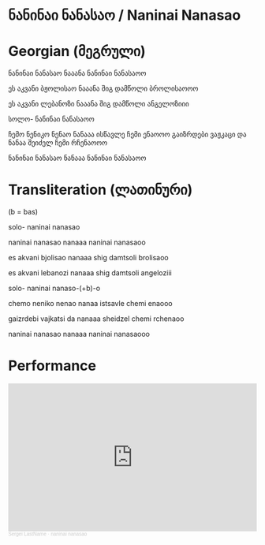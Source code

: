 # ნანინაი ნანასაო / Naninai Nanasao

# Georgian (მეგრული)

ნანინაი ნანასაო ნააანა
ნანინაი ნანასაოო

ეს აკვანი ბჟოლისაო ნააანა
შიგ დამწოლი ბროლისაოოო

ეს აკვანი ლებანოზი ნააანა
შიგ დამწოლი ანგელოზიიი

სოლო- ნანინაი ნანასაოო

ჩემო ნენიკო ნენაო ნანააა
ისწავლე ჩემი ენაოოო
გაიზრდები ვაჟკაცი და ნანაა
შეიძელ ჩემი რჩენაოოო

ნანინაი ნანასაო ნანააა
ნანინაი ნანასაოო

# Transliteration (ლათინური)

(b = bas)

solo- naninai nanasao

naninai nanasao nanaaa
naninai nanasaoo

es akvani bjolisao nanaaa
shig damtsoli brolisaoo

es akvani lebanozi nanaaa
shig damtsoli angeloziii

solo- naninai nanaso-(+b)-o

chemo neniko nenao nanaa
istsavle chemi enaooo

gaizrdebi vajkatsi da nanaaa
sheidzel chemi rchenaoo

naninai nanasao nanaaa
naninai nanasaooo

# Performance
<iframe width="100%" height="300" scrolling="no" frameborder="no" allow="autoplay" src="https://w.soundcloud.com/player/?url=https%3A//api.soundcloud.com/tracks/2077560764%3Fsecret_token%3Ds-bwMEuuE8u3j&color=%23ff5500&auto_play=false&hide_related=false&show_comments=true&show_user=true&show_reposts=false&show_teaser=true&visual=true"></iframe><div style="font-size: 10px; color: #cccccc;line-break: anywhere;word-break: normal;overflow: hidden;white-space: nowrap;text-overflow: ellipsis; font-family: Interstate,Lucida Grande,Lucida Sans Unicode,Lucida Sans,Garuda,Verdana,Tahoma,sans-serif;font-weight: 100;"><a href="https://soundcloud.com/o9xjkfdgxof2" title="Sergei LastName" target="_blank" style="color: #cccccc; text-decoration: none;">Sergei LastName</a> · <a href="https://soundcloud.com/o9xjkfdgxof2/naninai-nanasao/s-bwMEuuE8u3j" title="naninai nanasao" target="_blank" style="color: #cccccc; text-decoration: none;">naninai nanasao</a></div>
